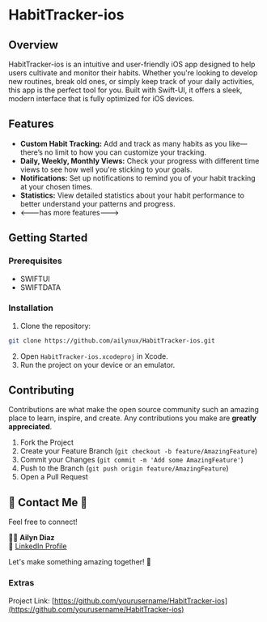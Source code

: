 # HabitTracker-ios

## Overview
HabitTracker-ios is an intuitive and user-friendly iOS app designed to help users cultivate and monitor their habits. Whether you're looking to develop new routines, break old ones, or simply keep track of your daily activities, this app is the perfect tool for you. Built with Swift-UI, it offers a sleek, modern interface that is fully optimized for iOS devices.

## Features
- **Custom Habit Tracking:** Add and track as many habits as you like—there’s no limit to how you can customize your tracking.
- **Daily, Weekly, Monthly Views:** Check your progress with different time views to see how well you're sticking to your goals.
- **Notifications:** Set up notifications to remind you of your habit tracking at your chosen times.
- **Statistics:** View detailed statistics about your habit performance to better understand your patterns and progress.
- <---has more features--->

## Getting Started

### Prerequisites
- SWIFTUI
- SWIFTDATA

### Installation
1. Clone the repository:
```bash
git clone https://github.com/ailynux/HabitTracker-ios.git
```
2. Open `HabitTracker-ios.xcodeproj` in Xcode.
3. Run the project on your device or an emulator.

## Contributing
Contributions are what make the open source community such an amazing place to learn, inspire, and create. Any contributions you make are **greatly appreciated**.

1. Fork the Project
2. Create your Feature Branch (`git checkout -b feature/AmazingFeature`)
3. Commit your Changes (`git commit -m 'Add some AmazingFeature'`)
4. Push to the Branch (`git push origin feature/AmazingFeature`)
5. Open a Pull Request

## 🌟 Contact Me 🌟

Feel free to connect!

👩‍💻 **Ailyn Diaz**  
🔗 [LinkedIn Profile](https://www.linkedin.com/in/ailyn-diaz-802943225)  

Let's make something amazing together! 🚀

### Extras
Project Link: [https://github.com/yourusername/HabitTracker-ios](https://github.com/yourusername/HabitTracker-ios)

